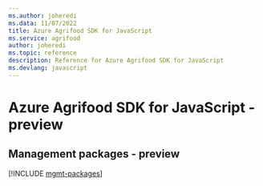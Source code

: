 ```yaml
---
ms.author: joheredi
ms.data: 11/07/2022
title: Azure Agrifood SDK for JavaScript
ms.service: agrifood
author: joheredi
ms.topic: reference
description: Reference for Azure Agrifood SDK for JavaScript
ms.devlang: javascript
---
```

# Azure Agrifood SDK for JavaScript - preview

## Management packages - preview
[!INCLUDE [mgmt-packages](agrifood-mgmt-index.md)]